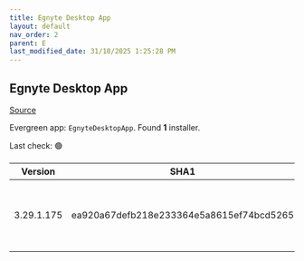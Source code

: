 ```yaml
---
title: Egnyte Desktop App
layout: default
nav_order: 2
parent: E
last_modified_date: 31/10/2025 1:25:28 PM
---
```


## Egnyte Desktop App

[Source](https://www.egnyte.com/solutions/sharing-collaboration)

Evergreen app: `EgnyteDesktopApp`. Found **1** installer.

Last check: 🟢

| Version    | SHA1                                     | Type | URI                                                                                                                                                                                      |
| ---------- | ---------------------------------------- | ---- | ---------------------------------------------------------------------------------------------------------------------------------------------------------------------------------------- |
| 3.29.1.175 | ea920a67defb218e233364e5a8615ef74bcd5265 | msi  | [https://egnyte-cdn.egnyte.com/egnytedrive/win/en-us/3.29.1/EgnyteDesktopApp_3.29.1_175.msi](https://egnyte-cdn.egnyte.com/egnytedrive/win/en-us/3.29.1/EgnyteDesktopApp_3.29.1_175.msi) |
